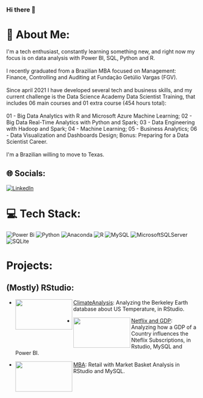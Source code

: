 ### Hi there 👋

# 💫 About Me:
I'm a tech enthusiast, constantly learning something new, and right now my focus is on data analysis with Power BI, SQL, Python and R.<br><br>I recently graduated from a Brazilian MBA focused on Management: Finance, Controlling and Auditing at Fundação Getúlio Vargas (FGV).<br><br>Since april 2021 I have developed several tech and business skills, and my current challenge is the Data Science Academy Data Scientist Training, that includes 06 main courses and 01 extra course (454 hours total): <br><br>01 - Big Data Analytics with R and Microsoft Azure Machine Learning; 02 - Big Data Real-Time Analytics with Python and Spark; 03 - Data Engineering with Hadoop and Spark; 04 - Machine Learning; 05 - Business Analytics; 06 - Data Visualization and Dashboards Design; Bonus: Preparing for a Data Scientist Career.<br><br>I'm a Brazilian willing to move to Texas.


## 🌐 Socials:
[![LinkedIn](https://img.shields.io/badge/LinkedIn-%230077B5.svg?logo=linkedin&logoColor=white)](https://linkedin.com/in/caio-felicio-cunha) 

# 💻 Tech Stack:
![Power Bi](https://img.shields.io/badge/power_bi-F2C811?style=for-the-badge&logo=powerbi&logoColor=black) ![Python](https://img.shields.io/badge/python-3670A0?style=for-the-badge&logo=python&logoColor=ffdd54) ![Anaconda](https://img.shields.io/badge/Anaconda-%2344A833.svg?style=for-the-badge&logo=anaconda&logoColor=white) ![R](https://img.shields.io/badge/r-%23276DC3.svg?style=for-the-badge&logo=r&logoColor=white) ![MySQL](https://img.shields.io/badge/mysql-%2300f.svg?style=for-the-badge&logo=mysql&logoColor=white) ![MicrosoftSQLServer](https://img.shields.io/badge/Microsoft%20SQL%20Sever-CC2927?style=for-the-badge&logo=microsoft%20sql%20server&logoColor=white) ![SQLite](https://img.shields.io/badge/sqlite-%2307405e.svg?style=for-the-badge&logo=sqlite&logoColor=white) 

# Projects:
## (Mostly) RStudio:
* <img align="left" width="150" height="80" src=https://user-images.githubusercontent.com/111542025/226117187-1690642a-bceb-42d4-8a12-3b0bda074cbd.png> [ClimateAnalysis](https://github.com/Caio-Felice-Cunha/ClimateAnalysis): Analyzing the Berkeley Earth database about US Temperature, in RStudio. <br>

* <img align="left" width="150" height="80" src=https://user-images.githubusercontent.com/111542025/226118013-93dc490e-ff12-4085-a454-7a15b8ab774b.png> [Netflix and GDP](https://github.com/Caio-Felice-Cunha/Netflix-GDP): Analyzing how a GDP of a Country influences the Nteflix Subscriptions, in Rstudio, MySQL and Power BI. <br>

* <img align="left" width="150" height="80" src=https://user-images.githubusercontent.com/111542025/226118542-f536315b-e479-42be-a613-a846c044e1bb.jpeg> [MBA](https://github.com/Caio-Felice-Cunha/MarketBasketAnalysis): Retail with Market Basket Analysis in RStudio and MySQL.




<!-- Proudly created with GPRM ( https://gprm.itsvg.in ) -->

